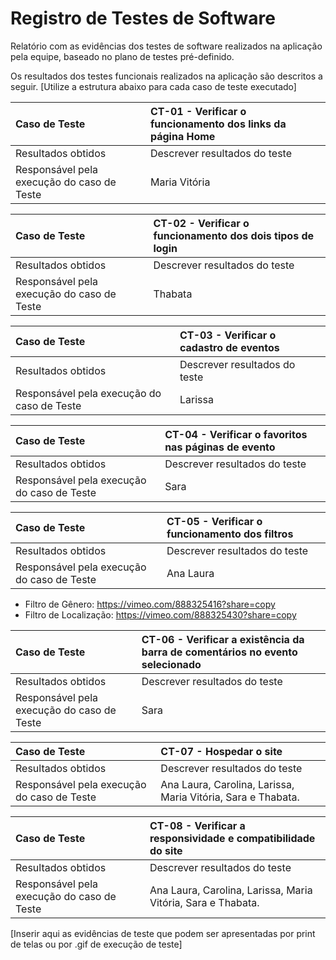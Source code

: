 # Registro de Testes de Software

Relatório com as evidências dos testes de software realizados na aplicação pela equipe, baseado no plano de testes pré-definido.

Os resultados dos testes funcionais realizados na aplicação são descritos a seguir. [Utilize a estrutura abaixo para cada caso de teste executado]

|Caso de Teste    | CT-01 - Verificar o funcionamento dos links da página Home |
|:---|:---|
| Resultados obtidos | Descrever resultados do teste  |
| Responsável pela execução do caso de Teste | Maria Vitória |

|Caso de Teste    | CT-02 - Verificar o funcionamento dos dois tipos de login |
|:---|:---|
| Resultados obtidos | Descrever resultados do teste  |
| Responsável pela execução do caso de Teste | Thabata |

|Caso de Teste    | CT-03 - Verificar o cadastro de eventos |
|:---|:---|
| Resultados obtidos | Descrever resultados do teste  |
| Responsável pela execução do caso de Teste | Larissa |

|Caso de Teste    | CT-04 - Verificar o favoritos nas páginas de evento |
|:---|:---|
| Resultados obtidos | Descrever resultados do teste  |
| Responsável pela execução do caso de Teste | Sara |

|Caso de Teste    | CT-05 - Verificar o funcionamento dos filtros |
|:---|:---|
| Resultados obtidos | Descrever resultados do teste  |
| Responsável pela execução do caso de Teste | Ana Laura |
- Filtro de Gênero: https://vimeo.com/888325416?share=copy
- Filtro de Localização: https://vimeo.com/888325430?share=copy

|Caso de Teste    | CT-06 - Verificar a existência da barra de comentários no evento selecionado |
|:---|:---|
| Resultados obtidos | Descrever resultados do teste  |
| Responsável pela execução do caso de Teste | Sara |

|Caso de Teste    | CT-07 - Hospedar o site |
|:---|:---|
| Resultados obtidos | Descrever resultados do teste  |
| Responsável pela execução do caso de Teste | Ana Laura, Carolina, Larissa, Maria Vitória, Sara e Thabata. |

|Caso de Teste    | CT-08 - Verificar a responsividade e compatibilidade do site |
|:---|:---|
| Resultados obtidos | Descrever resultados do teste  |
| Responsável pela execução do caso de Teste | Ana Laura, Carolina, Larissa, Maria Vitória, Sara e Thabata. |

[Inserir aqui as evidências de teste que podem ser apresentadas por print de telas ou por .gif de execução de teste]
